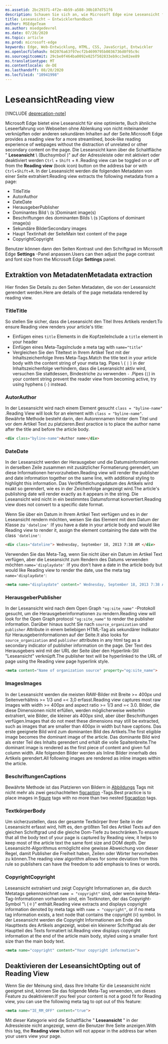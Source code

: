 ```yaml
---
ms.assetid: 2bc29371-4f2e-4b59-a588-30b107d751f6
description: Schauen Sie sich an, wie Microsoft Edge eine Leseansicht für Webseiten bietet, um Add-Free-Lesefunktionen zu ermöglichen.
title: Leseansicht – Entwicklerhandbuch
author: MSEdgeTeam
ms.author: msedgedevrel
ms.date: 07/28/2020
ms.topic: article
ms.prod: microsoft-edge
keywords: Edge, Web-Entwicklung, HTML, CSS, JavaScript, Entwickler
ms.openlocfilehash: 0d2076a63f97ecf2b4699795b0036736d0f95c9c
ms.sourcegitcommit: 29cbe0f464ba0092e025f502833eb9cc3e02ee89
ms.translationtype: MT
ms.contentlocale: de-DE
ms.lasthandoff: 08/20/2020
ms.locfileid: "10941998"
---
```

# <span data-ttu-id="e5eba-104">Leseansicht</span><span class="sxs-lookup"><span data-stu-id="e5eba-104">Reading view</span></span>  

[!INCLUDE [deprecation-note](../../includes/legacy-edge-note.md)]  

<span data-ttu-id="e5eba-105">Microsoft Edge bietet eine Leseansicht für eine optimierte, Buch ähnliche Leseerfahrung von Webseiten ohne Ablenkung von nicht miteinander verknüpften oder anderen sekundären Inhalten auf der Seite.</span><span class="sxs-lookup"><span data-stu-id="e5eba-105">Microsoft Edge provides a reading view for a more streamlined, book-like reading experience of webpages without the distraction of unrelated or other secondary content on the page.</span></span>  <span data-ttu-id="e5eba-106">Die Leseansicht kann über die Schaltfläche " **Leseansicht** \ (Buchsymbol \)" auf der Adressleiste oder mit aktiviert oder deaktiviert werden `Ctrl` + `Shift` + `R` .</span><span class="sxs-lookup"><span data-stu-id="e5eba-106">Reading view can be toggled on or off from the **Reading view** \(book icon\) button on the address bar or with `Ctrl`+`Shift`+`R`.</span></span>  <span data-ttu-id="e5eba-107">In der Leseansicht werden die folgenden Metadaten von einer Seite extrahiert:</span><span class="sxs-lookup"><span data-stu-id="e5eba-107">Reading view extracts the following metadata from a page:</span></span>  

*   <span data-ttu-id="e5eba-108">Title</span><span class="sxs-lookup"><span data-stu-id="e5eba-108">Title</span></span>
*   <span data-ttu-id="e5eba-109">Autor</span><span class="sxs-lookup"><span data-stu-id="e5eba-109">Author</span></span>
*   <span data-ttu-id="e5eba-110">Date</span><span class="sxs-lookup"><span data-stu-id="e5eba-110">Date</span></span>
*   <span data-ttu-id="e5eba-111">Herausgeber</span><span class="sxs-lookup"><span data-stu-id="e5eba-111">Publisher</span></span>
*   <span data-ttu-id="e5eba-112">Dominantes Bild \ (s \)</span><span class="sxs-lookup"><span data-stu-id="e5eba-112">Dominant image\(s\)</span></span>
*   <span data-ttu-id="e5eba-113">Beschriftungen des dominanten Bilds \ (s \)</span><span class="sxs-lookup"><span data-stu-id="e5eba-113">Captions of dominant image\(s\)</span></span>
*   <span data-ttu-id="e5eba-114">Sekundäre Bilder</span><span class="sxs-lookup"><span data-stu-id="e5eba-114">Secondary images</span></span>
*   <span data-ttu-id="e5eba-115">Haupt Textinhalt der Seite</span><span class="sxs-lookup"><span data-stu-id="e5eba-115">Main text content of the page</span></span>
*   <span data-ttu-id="e5eba-116">Copyright</span><span class="sxs-lookup"><span data-stu-id="e5eba-116">Copyright</span></span>

<span data-ttu-id="e5eba-117">Benutzer können dann den Seiten Kontrast und den Schriftgrad im Microsoft Edge **Settings** -Panel anpassen.</span><span class="sxs-lookup"><span data-stu-id="e5eba-117">Users can then adjust the page contrast and font size from the Microsoft Edge **Settings** panel.</span></span>  

## <span data-ttu-id="e5eba-118">Extraktion von Metadaten</span><span class="sxs-lookup"><span data-stu-id="e5eba-118">Metadata extraction</span></span>  

<span data-ttu-id="e5eba-119">Hier finden Sie Details zu den Seiten Metadaten, die von der Leseansicht gerendert werden.</span><span class="sxs-lookup"><span data-stu-id="e5eba-119">Here are details of the page metadata rendered by reading view.</span></span>  

### <span data-ttu-id="e5eba-120">Title</span><span class="sxs-lookup"><span data-stu-id="e5eba-120">Title</span></span>  

<span data-ttu-id="e5eba-121">So stellen Sie sicher, dass die Leseansicht den Titel Ihres Artikels rendert:</span><span class="sxs-lookup"><span data-stu-id="e5eba-121">To ensure Reading view renders your article's title:</span></span>  

*   <span data-ttu-id="e5eba-122">Einfügen eines `title` Elements in die Kopfzeile</span><span class="sxs-lookup"><span data-stu-id="e5eba-122">Include a `title` element in your header</span></span>  
*   <span data-ttu-id="e5eba-123">Einfügen eines Meta-Tags</span><span class="sxs-lookup"><span data-stu-id="e5eba-123">Include a meta tag with</span></span> `name="title"`  
*   <span data-ttu-id="e5eba-124">Vergleichen Sie den Titeltext in Ihrem Artikel Text mit der Inhaltszeichenfolge Ihres Meta-Tags.</span><span class="sxs-lookup"><span data-stu-id="e5eba-124">Match the title text in your article body with the content string of your meta tag.</span></span>  <span data-ttu-id="e5eba-125">Pipes \ ( `|` \) in der Inhaltszeichenfolge verhindern, dass die Leseransicht aktiv wird, versuchen Sie stattdessen, Bindestriche zu verwenden `-` .</span><span class="sxs-lookup"><span data-stu-id="e5eba-125">Pipes \(`|`\) in your content string prevent the reader view from becoming active, try using hyphens \(`-`\) instead.</span></span>  

### <span data-ttu-id="e5eba-126">Autor</span><span class="sxs-lookup"><span data-stu-id="e5eba-126">Author</span></span>  

<span data-ttu-id="e5eba-127">In der Leseansicht wird nach einem Element gesucht `class = "byline-name"` .</span><span class="sxs-lookup"><span data-stu-id="e5eba-127">Reading View will look for an element with `class = "byline-name"`.</span></span>  <span data-ttu-id="e5eba-128">Bewährte Methode besteht darin, den Autorennamen hinter dem Titel und vor dem Artikel Text zu platzieren.</span><span class="sxs-lookup"><span data-stu-id="e5eba-128">Best practice is to place the author name after the title and before the article body.</span></span>  

```html
<div class="byline-name">Author name</div>
```  

### <span data-ttu-id="e5eba-129">Date</span><span class="sxs-lookup"><span data-stu-id="e5eba-129">Date</span></span>  

<span data-ttu-id="e5eba-130">In der Leseansicht werden der Herausgeber und die Datumsinformationen in derselben Zeile zusammen mit zusätzlicher Formatierung gerendert, um diese Informationen hervorzuheben.</span><span class="sxs-lookup"><span data-stu-id="e5eba-130">Reading view will render the publisher and date information together on the same line, with additional styling to highlight this information.</span></span>  <span data-ttu-id="e5eba-131">Das Veröffentlichungsdatum des Artikels wird exakt so gerendert, wie es in der Zeichenfolge angezeigt wird.</span><span class="sxs-lookup"><span data-stu-id="e5eba-131">The article's publishing date will render exactly as it appears in the string.</span></span>  <span data-ttu-id="e5eba-132">Die Leseansicht wird nicht in ein bestimmtes Datumsformat konvertiert.</span><span class="sxs-lookup"><span data-stu-id="e5eba-132">Reading view does not convert to a specific date format.</span></span>  

<span data-ttu-id="e5eba-133">Wenn Sie über ein Datum in Ihrem Artikel Text verfügen und es in der Leseansicht rendern möchten, weisen Sie das Element mit dem Datum der Klasse zu `'dateline'` :</span><span class="sxs-lookup"><span data-stu-id="e5eba-133">If you have a date in your article body and would like Reading view to render it, assign the element containing the date with the class `'dateline'`:</span></span>  

```html
<div class="dateline"> Wednesday, September 18, 2013 7:38 AM </div>
```  

<span data-ttu-id="e5eba-134">Verwenden Sie das Meta-Tag, wenn Sie nicht über ein Datum im Artikel Text verfügen, aber die Leseansicht zum Rendern des Datums verwenden möchten `name='displaydate'` :</span><span class="sxs-lookup"><span data-stu-id="e5eba-134">If you don't have a date in the article body but would like Reading view to render the date, use the meta tag `name='displaydate'`:</span></span>  

```html
<meta name="displaydate" content=" Wednesday, September 18, 2013 7:38 AM ">
```  

### <span data-ttu-id="e5eba-135">Herausgeber</span><span class="sxs-lookup"><span data-stu-id="e5eba-135">Publisher</span></span>  

<span data-ttu-id="e5eba-136">In der Leseansicht wird nach dem Open Graph `"og:site_name"` -Protokoll gesucht, um die Herausgeberinformationen zu rendern.</span><span class="sxs-lookup"><span data-stu-id="e5eba-136">Reading view will look for the Open Graph protocol `"og:site_name"` to render the publisher information.</span></span>  <span data-ttu-id="e5eba-137">Darüber hinaus sucht Sie nach `source_organization` und `publisher` Attribute in einem beliebigen HTML-Tag als sekundärer Indikator für Herausgeberinformationen auf der Seite.</span><span class="sxs-lookup"><span data-stu-id="e5eba-137">It also looks for `source_organization` and `publisher` attributes in any html tag as a secondary indicator of publisher information on the page.</span></span>  <span data-ttu-id="e5eba-138">Der Text des Herausgebers wird mit der URL der Seite über den Hyperlink-Stil "Leseansicht" verknüpft.</span><span class="sxs-lookup"><span data-stu-id="e5eba-138">The publisher text will be hyperlinked to the URL of page using the Reading view page hyperlink style.</span></span>  

```html
<meta content="Name of organization source" property="og:site_name">
```  

### <span data-ttu-id="e5eba-139">Images</span><span class="sxs-lookup"><span data-stu-id="e5eba-139">Images</span></span>  

<span data-ttu-id="e5eba-140">In der Leseansicht werden die meisten RAW-Bilder mit Breite >= 400px und Seitenverhältnis >= 1/3 und =< 3,0 erfasst.</span><span class="sxs-lookup"><span data-stu-id="e5eba-140">Reading view captures most raw images with width >= 400px and aspect ratio >= 1/3 and =< 3.0.</span></span>  <span data-ttu-id="e5eba-141">Bilder, die diese Dimensionen nicht erfüllen, werden möglicherweise weiterhin extrahiert, wie Bilder, die kleiner als 400px sind, aber über Beschriftungen verfügen.</span><span class="sxs-lookup"><span data-stu-id="e5eba-141">Images that do not meet these dimensions may still be extracted, such as images that are smaller than 400px in width but have captions.</span></span>  <span data-ttu-id="e5eba-142">Das erste geeignete Bild wird zum dominanten Bild des Artikels.</span><span class="sxs-lookup"><span data-stu-id="e5eba-142">The first eligible image becomes the dominant image of the article.</span></span>  <span data-ttu-id="e5eba-143">Das dominante Bild wird als erster Teil des Inhalts gerendert und erhält die volle Spaltenbreite.</span><span class="sxs-lookup"><span data-stu-id="e5eba-143">The dominant image is rendered as the first piece of content and given full column width.</span></span>  <span data-ttu-id="e5eba-144">Alle folgenden Bilder werden als Inline Bilder innerhalb des Artikels gerendert.</span><span class="sxs-lookup"><span data-stu-id="e5eba-144">All following images are rendered as inline images within the article.</span></span>  

### <span data-ttu-id="e5eba-145">Beschriftungen</span><span class="sxs-lookup"><span data-stu-id="e5eba-145">Captions</span></span>  

<span data-ttu-id="e5eba-146">Bewährte Methode ist das Platzieren von Bildern in [Abbildungs](https://developer.mozilla.org/docs/Web/HTML/Element/figure) Tags mit nicht mehr als zwei geschachtelten [figcaption](https://developer.mozilla.org/docs/Web/HTML/Element/figcaption) -Tags.</span><span class="sxs-lookup"><span data-stu-id="e5eba-146">Best practice is to place images in [figure](https://developer.mozilla.org/docs/Web/HTML/Element/figure) tags with no more than two nested [figcaption](https://developer.mozilla.org/docs/Web/HTML/Element/figcaption) tags.</span></span>  

### <span data-ttu-id="e5eba-147">Textkörper</span><span class="sxs-lookup"><span data-stu-id="e5eba-147">Body</span></span>  

<span data-ttu-id="e5eba-148">Um sicherzustellen, dass der gesamte Textkörper Ihrer Seite in der Leseansicht erfasst wird, hilft es, den größten Teil des Artikel Texts auf den gleichen Schriftgrad und die gleiche Dom-Tiefe zu beschränken.</span><span class="sxs-lookup"><span data-stu-id="e5eba-148">To ensure that all the body text of your page is captured by Reading view, it helps to keep most of the article text the same font size and DOM depth.</span></span>  <span data-ttu-id="e5eba-149">Der Leseansicht-Algorithmus ermöglicht eine gewisse Abweichung von dieser Regel, damit Publisher die Freiheit haben, Zeilen oder Wörter hervorheben zu können.</span><span class="sxs-lookup"><span data-stu-id="e5eba-149">The reading view algorithm allows for some deviation from this rule so publishers can have the freedom to add emphasis to lines or words.</span></span>  

### <span data-ttu-id="e5eba-150">Copyright</span><span class="sxs-lookup"><span data-stu-id="e5eba-150">Copyright</span></span>  

<span data-ttu-id="e5eba-151">Leseansicht extrahiert und zeigt Copyright Informationen an, die durch Metatags gekennzeichnet `name = "copyright"` sind, oder wenn keine Meta-Tag-Informationen vorhanden sind, ein Textknoten, der das Copyright-Symbol "\ ( `©` \)" enthält.</span><span class="sxs-lookup"><span data-stu-id="e5eba-151">Reading view extracts and displays copyright information denoted by meta tags with `name = "copyright"`, or if no meta tag information exists, a text node that contains the copyright \(`©`\) symbol.</span></span>  <span data-ttu-id="e5eba-152">In der Leseansicht werden die Copyright Informationen am Ende des Haupttexts des Artikels angezeigt, wobei ein kleinerer Schriftgrad als der Hauptteil des Texts formatiert ist.</span><span class="sxs-lookup"><span data-stu-id="e5eba-152">Reading view displays copyright information at the end of the article main body, styled using a smaller font size than the main body text.</span></span>  

```html
<meta name="copyright" content="Your copyright information">
```  

## <span data-ttu-id="e5eba-153">Deaktivieren der Leseansicht</span><span class="sxs-lookup"><span data-stu-id="e5eba-153">Opting out of Reading View</span></span>  

<span data-ttu-id="e5eba-154">Wenn Sie der Meinung sind, dass Ihre Inhalte für die Leseansicht nicht geeignet sind, können Sie das folgende Meta-Tag verwenden, um dieses Feature zu deaktivieren:</span><span class="sxs-lookup"><span data-stu-id="e5eba-154">If you feel your content is not a good fit for Reading view, you can use the following meta tag to opt out of this feature:</span></span>  

```html
<meta name="IE_RM_OFF" content="true">
```  

<span data-ttu-id="e5eba-155">Mit dieser Kategorie wird die Schaltfläche " **Leseansicht** " in der Adressleiste nicht angezeigt, wenn die Benutzer Ihre Seite anzeigen.</span><span class="sxs-lookup"><span data-stu-id="e5eba-155">With this tag, the **Reading view** button will not appear in the address bar when your users view your page.</span></span>  
